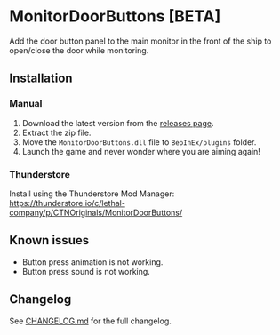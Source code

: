 # MonitorDoorButtons [BETA]
Add the door button panel to the main monitor in the front of the ship to open/close the door while monitoring.

## Installation
### Manual
1. Download the latest version from the [releases page](https://github.com/CTN-Originals/LethalCompany-MonitorDoorButtons/releases).
2. Extract the zip file.
3. Move the `MonitorDoorButtons.dll` file to `BepInEx/plugins` folder.
4. Launch the game and never wonder where you are aiming again!
### Thunderstore
Install using the Thunderstore Mod Manager: https://thunderstore.io/c/lethal-company/p/CTNOriginals/MonitorDoorButtons/

## Known issues
- Button press animation is not working.
- Button press sound is not working.

## Changelog
See [CHANGELOG.md](https://github.com/CTN-Originals/LethalCompany-MonitorDoorButtons/blob/main/CHANGELOG.md) for the full changelog.